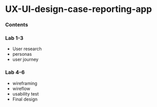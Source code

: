 # UX-UI-design-case-reporting-app

### Contents

### Lab 1-3
* User research
* personas
* user journey

### Lab 4-6
* wireframing
* wireflow
* usability test
* Final design
